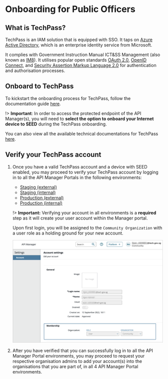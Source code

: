 # Onboarding for Public Officers

## What is TechPass?

TechPass is an IAM solution that is equipped with SSO. It taps on [Azure Active Directory](https://azure.microsoft.com/en-us/services/active-directory/), which is an enterprise identity service from Microsoft.

It complies with Government Instruction Manual ICT&SS Management (also known as [IM8](https://www.developer.tech.gov.sg/guidelines/standards-and-best-practices/im8.html)). It utilises popular open standards [OAuth 2.0](https://oauth.net/2/), [OpenID Connect](https://openid.net/connect/), and [Security Assertion Markup Language 2.0](http://sections.oasis-open.org/security/saml/Post2.0/sstc-saml-tech-overview-2.0.html) for authentication and authorisation processes.

## Onboard to TechPass

To kickstart the onboarding process for TechPass, follow the documentation guide [here](https://docs.developer.tech.gov.sg/sections/techpass-user-guide/sign-up-and-onboard-to-techpass).

!> **Important**: In order to access the protected endpoint of the API Manager(s), you will need to **select the option to onboard your Internet device to SEED** during the TechPass onboarding.

You can also view all the available technical documentations for TechPass [here](https://docs.developer.tech.gov.sg/sections?product=TechPass).

## Verify your TechPass account

1. Once you have a valid TechPass account and a device with  SEED enabled, you may proceed to verify your TechPass account by logging in to all the API Manager Portals in the following environments:
    - [Staging (external)](https://go.gov.sg/apex-stg)
    - [Staging (internal)](https://go.gov.sg/apex-int-stg)
    - [Production (external)](https://go.gov.sg/apex)
    - [Production (internal)](https://go.gov.sg/apex-int)

    !> **Important:** Verifying your account in all environments is a **required** step as it will create your user account within the Manager portal.

    Upon first login, you will be assigned to the `Community Organization` with a user role as a holding ground for your new account. 

    ![image](./_assets/techpass-1.png)

2. After you have verified that you can successfully log in to all the API Manager Portal environments, you may proceed to request your respective organisation admins to add your account(s) into the organisations that you are part of, in all 4 API Manager Portal environments.
